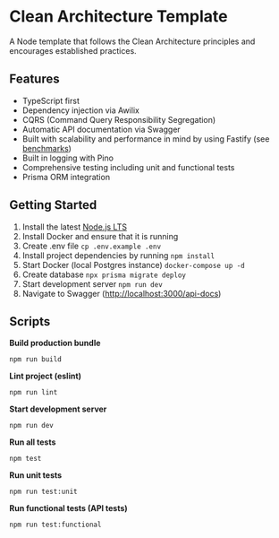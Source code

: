 # Clean Architecture Template

A Node template that follows the Clean Architecture principles and encourages established practices.

## Features

- TypeScript first
- Dependency injection via Awilix
- CQRS (Command Query Responsibility Segregation)
- Automatic API documentation via Swagger
- Built with scalability and performance in mind by using Fastify (see [benchmarks](https://www.fastify.io/benchmarks))
- Built in logging with Pino
- Comprehensive testing including unit and functional tests
- Prisma ORM integration

## Getting Started

1. Install the latest [Node.js LTS](https://nodejs.org/en/)
2. Install Docker and ensure that it is running
3. Create .env file `cp .env.example .env`
4. Install project dependencies by running `npm install`
5. Start Docker (local Postgres instance) `docker-compose up -d`
6. Create database `npx prisma migrate deploy`
7. Start development server `npm run dev`
8. Navigate to Swagger ([http://localhost:3000/api-docs](http://localhost:3000/api-docs))

## Scripts

**Build production bundle**

```
npm run build
```

**Lint project (eslint)**

```
npm run lint
```

**Start development server**

```
npm run dev
```

**Run all tests**

```
npm test
```

**Run unit tests**

```
npm run test:unit
```

**Run functional tests (API tests)**

```
npm run test:functional
```